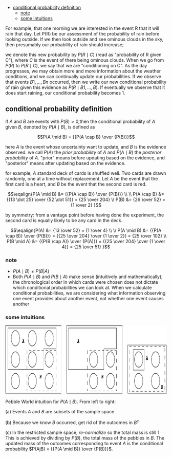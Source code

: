 <!-- TOC -->
  * [conditional probability definition](#conditional-probability-definition)
    * [note](#note)
    * [some intuitions](#some-intuitions)
<!-- TOC -->

For example, that one morning we are interested in the event R that it will rain that day. 
Let P(R) be our assessment of the probability of rain before looking outside. If we then 
look outside and see ominous clouds in the sky, then presumably our probability of rain 
should increase;

we denote this new probability by $P(R \mid C)$ (read as "probability of R given C"), where $C$ 
is the event of there being ominous clouds. When we go from $P(R)$ to $P(R \mid C)$, we say that 
we are "conditioning on C". As the day progresses, we may obtain more and more information 
about the weather conditions, and we can continually update our probabilities. If we observe
that events $B1, ..., Bn$ occurred, then we write our new conditional probability of rain 
given this evidence as $P(R \mid B1, ..., B)$. If eventually we observe that it does start raining, 
our conditional probability becomes 1.

## conditional probability definition

If $A$ and $B$ are events with $P(B) > 0$,then the conditional probability of $A$ given $B$, 
denoted by $P(A \mid B)$, is defined as

$$P(A \mid B) = {{P(A \cap B} \over {P(B)}}$$

here $A$ is the event whose uncertainty want to update, and $B$ is the evidence observed. we call
$P(A)$ the _prior probability_ of $A$ and $P(A \mid B)$ the _posterior probability_ of $A$. "prior"
means before updating based on the evidence, and "posterior" means after updating based on the 
evidence.

for example, $A$ standard deck of cards is shuffled well. Two cards are drawn randomly, one at a 
time without replacement. Let $A$ be the event that the first card is a heart, and $B$ be the 
event that the second card is red.

$$\eqalign{P(A \mid B) &= {{P(A \cap B)} \over {P(B)}} \\ 
\\
      P(A \cap B) &= {{13 \dot 25} \over {52 \dot 51}} = {25 \over 204} \\
             P(B) &= {26 \over 52} = {1 \over 2}
}$$

by symmetry: from a vantage point before having done the experiment, the second card 
is equally likely to be any card in the deck.

$$\eqalign{P(A) &= {13 \over 52} = {1 \over 4} \\
\\
P(A \mid B) &= {{P(A \cap B)} \over {P(B)}} = {{25 \over 204} \over {1 \over 2}} = {25 \over 102} \\
P(B \mid A) &= {{P(B \cap A)} \over {P(A)}} = {{25 \over 204} \over {1 \over 4}} = {25 \over 51}
}$$

### note

- $P(A \mid B) \neq P(B|A)$
- Both $P(A \mid B)$ and $P(B \mid A)$ make sense (intuitively and mathematically); the chronological order in 
  which cards were chosen does not dictate which conditional probabilities we can look at. When we 
  calculate conditional probabilities, we are considering what information observing one event 
  provides about another event, not whether one event causes another

### some intuitions

<img height="211" src="../../../images/Asset%2013.png" width="926" alt="pebble world"/>

Pebble World intuition for $P(A \mid B)$. From left to right: 

(a) Events $A$ and $B$ are subsets of the sample space

(b) Because we know $B$ occurred, get rid of the outcomes in $B^c$

(c) In the restricted sample space, _re-normalize_ so the total mass is still 1.
    This is achieved by dividing by $P(B)$, the total mass of the pebbles in $B$. The updated mass of the 
    outcomes corresponding to event $A$ is the conditional probability $P(AjB) = {{P(A \mid B)} \over {P(B)}}$.